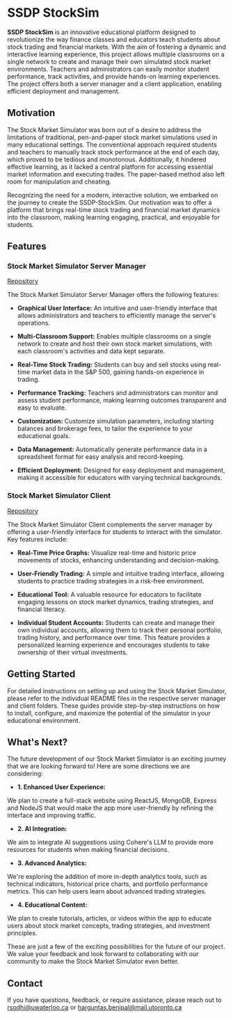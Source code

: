 # SSDP StockSim

**SSDP StockSim** is an innovative educational platform designed to revolutionize the way finance classes and educators teach students about stock trading and financial markets. With the aim of fostering a dynamic and interactive learning experience, this project allows multiple classrooms on a single network to create and manage their own simulated stock market environments. Teachers and administrators can easily monitor student performance, track activities, and provide hands-on learning experiences. The project offers both a server manager and a client application, enabling efficient deployment and management.

## Motivation

The Stock Market Simulator was born out of a desire to address the limitations of traditional, pen-and-paper stock market simulations used in many educational settings. The conventional approach required students and teachers to manually track stock performance at the end of each day, which proved to be tedious and monotonous. Additionally, it hindered effective learning, as it lacked a central platform for accessing essential market information and executing trades. The paper-based method also left room for manipulation and cheating.

Recognizing the need for a modern, interactive solution, we embarked on the journey to create the SSDP-StockSim. Our motivation was to offer a platform that brings real-time stock trading and financial market dynamics into the classroom, making learning engaging, practical, and enjoyable for students.

## Features

### Stock Market Simulator Server Manager

[Repository](https://github.com/Stock-market-simulator-rsodhi-hbenipal/stock-market-simulator-server-manager)

The Stock Market Simulator Server Manager offers the following features:

- **Graphical User Interface:** An intuitive and user-friendly interface that allows administrators and teachers to efficiently manage the server's operations.

- **Multi-Classroom Support:** Enables multiple classrooms on a single network to create and host their own stock market simulations, with each classroom's activities and data kept separate.

- **Real-Time Stock Trading:** Students can buy and sell stocks using real-time market data in the S&P 500, gaining hands-on experience in trading.

- **Performance Tracking:** Teachers and administrators can monitor and assess student performance, making learning outcomes transparent and easy to evaluate.

- **Customization:** Customize simulation parameters, including starting balances and brokerage fees, to tailor the experience to your educational goals.

- **Data Management:** Automatically generate performance data in a spreadsheet format for easy analysis and record-keeping.

- **Efficient Deployment:** Designed for easy deployment and management, making it accessible for educators with varying technical backgrounds.

### Stock Market Simulator Client

[Repository](https://github.com/Stock-market-simulator-rsodhi-hbenipal/stock-market-simulator-java-client)

The Stock Market Simulator Client complements the server manager by offering a user-friendly interface for students to interact with the simulator. Key features include:

- **Real-Time Price Graphs:** Visualize real-time and historic price movements of stocks, enhancing understanding and decision-making.

- **User-Friendly Trading:** A simple and intuitive trading interface, allowing students to practice trading strategies in a risk-free environment.

- **Educational Tool:** A valuable resource for educators to facilitate engaging lessons on stock market dynamics, trading strategies, and financial literacy.

- **Individual Student Accounts:** Students can create and manage their own individual accounts, allowing them to track their personal portfolio, trading history, and performance over time. This feature provides a personalized learning experience and encourages students to take ownership of their virtual investments.

## Getting Started

For detailed instructions on setting up and using the Stock Market Simulator, please refer to the individual README files in the respective server manager and client folders. These guides provide step-by-step instructions on how to install, configure, and maximize the potential of the simulator in your educational environment.

## **What's Next?**

The future development of our Stock Market Simulator is an exciting journey that we are looking forward to! Here are some directions we are considering:

- **1. Enhanced User Experience:** 

We plan to create a full-stack website using ReactJS, MongoDB, Express and NodeJS that would make the app more user-friendly by refining the interface and improving traffic.

- **2. AI Integration:**

We aim to integrate AI suggestions using Cohere's LLM to provide more resources for students when making financial decisions.

- **3. Advanced Analytics:**

We're exploring the addition of more in-depth analytics tools, such as technical indicators, historical price charts, and portfolio performance metrics. This can help users learn about advanced trading strategies.

- **4. Educational Content:**

We plan to create tutorials, articles, or videos within the app to educate users about stock market concepts, trading strategies, and investment principles.

These are just a few of the exciting possibilities for the future of our project. We value your feedback and look forward to collaborating with our community to make the Stock Market Simulator even better.

## Contact

If you have questions, feedback, or require assistance, please reach out to rsodhi@uwaterloo.ca or harguntas.benipal@mail.utoronto.ca
